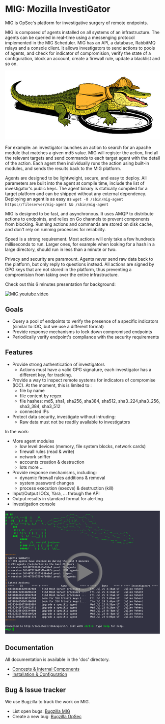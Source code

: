 MIG: Mozilla InvestiGator
=========================

MIG is OpSec's platform for investigative surgery of remote endpoints.

MIG is composed of agents installed on all systems of an infrastructure. The
agents can be queried in real-time using a messenging protocol implemented in
the MIG Scheduler. MIG has an API, a database, RabbitMQ relays and a console
client. It allows investigators to send actions to pools of agents, and check
for indicator of compromision, verify the state of a configuration, block an
account, create a firewall rule, update a blacklist and so on.

![MIG logo](doc/.files/MIG-logo-CC-small.jpg)

For example: an investigator launches an action to search for an apache module
that matches a given md5 value. MIG will register the action, find all the
relevant targets and send commands to each target agent with the detail of the
action. Each agent then individually runs the action using built-in modules,
and sends the results back to the MIG platform.

Agents are designed to be lightweight, secure, and easy to deploy. All
parameters are built into the agent at compile time, include the list of
investigator's public keys. The agent binary is statically compiled for a target
platform and can be shipped without any external dependency. Deploying an agent
is as easy as `wget -O /sbin/mig-agent https://fileserver/mig-agent && /sbin/mig-agent`

MIG is designed to be fast, and asynchronous. It uses AMQP to distribute actions
to endpoints, and relies on Go channels to prevent components from blocking.
Running actions and commands are stored on disk cache, and don't rely on running
processes for reliability.

Speed is a strong requirement. Most actions will only take a few hundreds
milliseconds to run. Larger ones, for example when looking for a hash in a large
directory, should run in less than a minute or two.

Privacy and security are paramount. Agents never send raw data back to the
platform, but only reply to questions instead. All actions are signed by GPG
keys that are not stored in the platform, thus preventing a compromision from
taking over the entire infrastructure.

Check out this 6 minutes presentation for background:

[![MIG youtube video](http://img.youtube.com/vi/uwrJ6Mtc4S0/0.jpg)](http://www.youtube.com/watch?v=uwrJ6Mtc4S0)

Goals
-----

* Query a pool of endpoints to verify the presence of a specific indicators
  (similar to IOC, but we use a different format)
* Provide response mechanisms to lock down compromised endpoints
* Periodically verify endpoint's compliance with the security requirements

Features
--------
* Provide strong authentication of investigators
    * Actions must have a valid GPG signature, each investigator has a different
      key, for tracking.
* Provide a way to inspect remote systems for indicators of compromise (IOC).
  At the moment, this is limited to :
    * file by name
    * file content by regex
    * file hashes: md5, sha1, sha256, sha384, sha512, sha3_224,sha3_256,
      sha3_384, sha3_512
    * connected IPs
* Protect data security, investigate without intruding:
    * Raw data must not be readily available to investigators

In the work:
* More agent modules
    * low level devices (memory, file system blocks, network cards)
    * firewall rules (read & write)
    * network sniffer
    * accounts creation & destruction
    * lots more ...
* Provide response mechanisms, including:
    * dynamic firewall rules additions & removal
    * system password changes
    * process execution (execve) & destruction (kill)
* Input/Output IOCs, Yara, ... through the API
* Output results in standard format for alerting
* Investigation console

[![MIG Console demo](doc/.files/console_screenshot.png)](https://www.youtube.com/watch?v=3MeN0cN79L4)

Documentation
-------------
All documentation is available in the 'doc' directory.
* [Concepts & Internal Components](doc/concepts.rst)
* [Installation & Configuration](doc/configuration.rst)

Bug & Issue tracker
-------------------
We use Bugzilla to track the work on MIG.
* List open bugs: [Bugzilla MIG](https://bugzilla.mozilla.org/showdependencytree.cgi?id=896480&hide_resolved=1)
* Create a new bug: [Bugzilla OpSec](https://bugzilla.mozilla.org/enter_bug.cgi?product=mozilla.org&component=Security%20Assurance%3A%20Operations)


